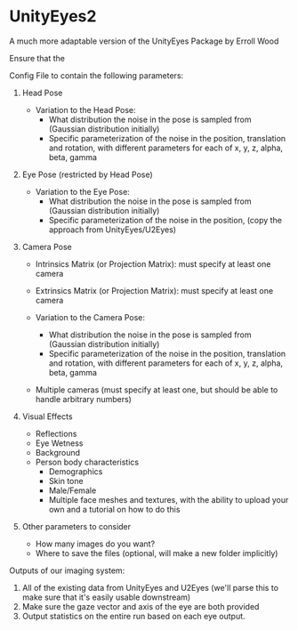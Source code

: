 # UnityEyes2
A much more adaptable version of the UnityEyes Package by Erroll Wood

Ensure that the 

Config File to contain the following parameters:
1) Head Pose
   - Variation to the Head Pose:
     - What distribution the noise in the pose is sampled from (Gaussian distribution initially)
     - Specific parameterization of the noise in the position, translation and rotation, with different parameters for each of x, y, z, alpha, beta, gamma

2) Eye Pose (restricted by Head Pose)
   - Variation to the Eye Pose:
     - What distribution the noise in the pose is sampled from (Gaussian distribution initially)
     - Specific parameterization of the noise in the position, (copy the approach from UnityEyes/U2Eyes)
       
3) Camera Pose
   - Intrinsics Matrix (or Projection Matrix): must specify at least one camera
   - Extrinsics Matrix (or Projection Matrix): must specify at least one camera
   - Variation to the Camera Pose:
     - What distribution the noise in the pose is sampled from (Gaussian distribution initially)
     - Specific parameterization of the noise in the position, translation and rotation, with different parameters for each of x, y, z, alpha, beta, gamma
       
   - Multiple cameras (must specify at least one, but should be able to handle arbitrary numbers)
4) Visual Effects
   - Reflections
   - Eye Wetness
   - Background
   - Person body characteristics
     - Demographics
     - Skin tone
     - Male/Female
     - Multiple face meshes and textures, with the ability to upload your own and a tutorial on how to do this
  
5) Other parameters to consider
   - How many images do you want?
   - Where to save the files (optional, will make a new folder implicitly)

Outputs of our imaging system:
1) All of the existing data from UnityEyes and U2Eyes (we'll parse this to make sure that it's easily usable downstream)
2) Make sure the gaze vector and axis of the eye are both provided
3) Output statistics on the entire run based on each eye output.

